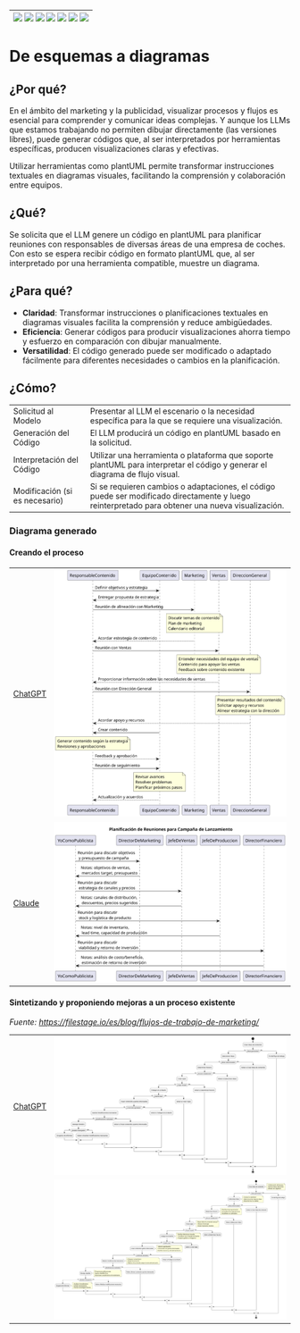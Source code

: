 <div align=right>

|[![](https://img.shields.io/badge/-Inicio-FFF?style=flat&logo=Emlakjet&logoColor=black)](/README.md) [![](https://img.shields.io/badge/-Introducción-FFF?style=flat)](/documentos/intro.md) [![](https://img.shields.io/badge/-Panorámica-FFF?style=flat)](/documentos/panorámica.md) [![](https://img.shields.io/badge/-Prompts-FFF?style=flat)](/documentos/prompts/README.md) [![](https://img.shields.io/badge/-Ingeniería_de_prompts-FFF?style=flat)](/documentos/ingenieriaDePrompts/README.md) [![](https://img.shields.io/badge/-Patrones-FFF?style=flat)](/documentos/ingenieriaDePrompts/patrones/README.md) [![](https://img.shields.io/badge/-casos_de_uso-FFF?style=flat)](/documentos/casosDeUso/README.md)|
|-|

</div>

# De esquemas a diagramas

## ¿Por qué?

En el ámbito del marketing y la publicidad, visualizar procesos y flujos es esencial para comprender y comunicar ideas complejas. Y aunque los LLMs que estamos trabajando no permiten dibujar directamente (las versiones libres), puede generar códigos que, al ser interpretados por herramientas específicas, producen visualizaciones claras y efectivas.

Utilizar herramientas como plantUML permite transformar instrucciones textuales en diagramas visuales, facilitando la comprensión y colaboración entre equipos.

## ¿Qué?

Se solicita que el LLM genere un código en plantUML para planificar reuniones con responsables de diversas áreas de una empresa de coches. Con esto se espera recibir código en formato plantUML que, al ser interpretado por una herramienta compatible, muestre un diagrama.

## ¿Para qué?

- **Claridad**: Transformar instrucciones o planificaciones textuales en diagramas visuales facilita la comprensión y reduce ambigüedades.
- **Eficiencia**: Generar códigos para producir visualizaciones ahorra tiempo y esfuerzo en comparación con dibujar manualmente.
- **Versatilidad**: El código generado puede ser modificado o adaptado fácilmente para diferentes necesidades o cambios en la planificación.

## ¿Cómo?

|||
|-|-|
Solicitud al Modelo|Presentar al LLM el escenario o la necesidad específica para la que se requiere una visualización.
Generación del Código|El LLM producirá un código en plantUML basado en la solicitud.
Interpretación del Código|Utilizar una herramienta o plataforma que soporte plantUML para interpretar el código y generar el diagrama de flujo visual.
Modificación (si es necesario)|Si se requieren cambios o adaptaciones, el código puede ser modificado directamente y luego reinterpretado para obtener una nueva visualización.

### Diagrama generado

#### Creando el proceso

|||
|-|-|
[ChatGPT](https://chat.openai.com/share/07c15419-e600-421c-906a-8a3d9a87a81b)|![](/documentos/imagenes/modelosUML/esquemaDiagramasChatGPT.svg)|
[Claude](https://claude.ai/chat/e82eecd2-9833-4c0e-b634-2156e35e3750)|![](/documentos/imagenes/modelosUML/esquemaDiagramasClaude.svg)


#### Sintetizando y proponiendo mejoras a un proceso existente

*Fuente: https://filestage.io/es/blog/flujos-de-trabajo-de-marketing/*

|||
|-|-|
[ChatGPT](https://chat.openai.com/share/a28277fc-807a-4227-967a-cf1ad92cd288)|![](/documentos/imagenes/modelosUML/esquemaDiagramas002ChatGPT.svg)
||![](/documentos/imagenes/modelosUML/esquemaDiagramas002MejoradoChatGPT.png)|